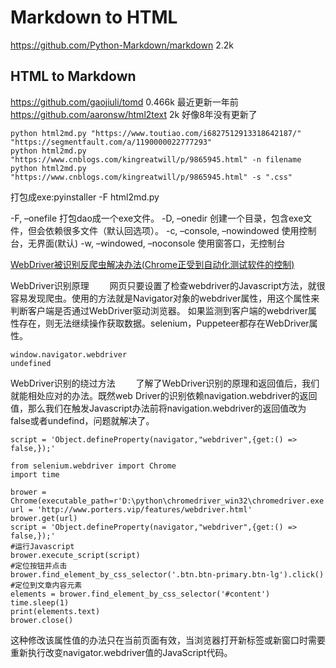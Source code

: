 # Markdown to HTML
https://github.com/Python-Markdown/markdown  2.2k
## HTML to Markdown
https://github.com/gaojiuli/tomd   0.466k 最近更新一年前
https://github.com/aaronsw/html2text 2k 好像8年没有更新了

```
python html2md.py "https://www.toutiao.com/i6827512913318642187/" "https://segmentfault.com/a/1190000022777293"
python html2md.py "https://www.cnblogs.com/kingreatwill/p/9865945.html" -n filename
python html2md.py "https://www.cnblogs.com/kingreatwill/p/9865945.html" -s ".css"
```
打包成exe:pyinstaller -F html2md.py

-F, –onefile 打包dao成一个exe文件。
-D, –onedir 创建一个目录，包含exe文件，但会依赖很多文件（默认回选项）。
-c, –console, –nowindowed 使用控制台，无界面(默认)
-w, –windowed, –noconsole 使用窗答口，无控制台

[WebDriver被识别反爬虫解决办法(Chrome正受到自动化测试软件的控制)](https://blog.csdn.net/weixin_43870646/article/details/105418801)

WebDriver识别原理
     网页只要设置了检查webdriver的Javascript方法，就很容易发现爬虫。使用的方法就是Navigator对象的webdriver属性，用这个属性来判断客户端是否通过WebDriver驱动浏览器。
如果监测到客户端的webdriver属性存在，则无法继续操作获取数据。selenium，Puppeteer都存在WebDriver属性。
```
window.navigator.webdriver
undefined
```

WebDriver识别的绕过方法
     了解了WebDriver识别的原理和返回值后，我们就能相处应对的办法。既然web Driver的识别依赖navigation.webdriver的返回值，那么我们在触发Javascript办法前将navigation.webdriver的返回值改为false或者undefind，问题就解决了。
```
script = 'Object.defineProperty(navigator,"webdriver",{get:() => false,});'
```

```
from selenium.webdriver import Chrome
import time

brower = Chrome(executable_path=r'D:\python\chromedriver_win32\chromedriver.exe')
url = 'http://www.porters.vip/features/webdriver.html'
brower.get(url)
script = 'Object.defineProperty(navigator,"webdriver",{get:() => false,});'
#运行Javascript
brower.execute_script(script)
#定位按钮并点击
brower.find_element_by_css_selector('.btn.btn-primary.btn-lg').click()
#定位到文章内容元素
elements = brower.find_element_by_css_selector('#content')
time.sleep(1)
print(elements.text)
brower.close()
```
这种修改该属性值的办法只在当前页面有效，当浏览器打开新标签或新窗口时需要重新执行改变navigator.webdriver值的JavaScript代码。